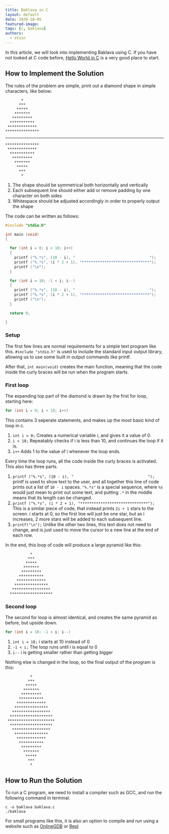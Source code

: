 ```yaml
---
title: Baklava in C
layout: default
date: 2020-10-05
featured-image:
tags: [c, baklava]
authors:
  - stuin
---
```


In this article, we will look into implementing Baklava using C. If you have not looked at C code before, [Hello World in C][1] is a very good place to start.

## How to Implement the Solution
The rules of the problem are simple, print out a diamond shape in simple characters, like below:

           *
          ***
         *****
        *******
       *********
      ***********
     *************
    ***************
   *****************
    ***************
     *************
      ***********
       *********
        *******
         *****
          ***
           *

1.  The shape should be symmetrical both horizontally and vertically
2.  Each subsequent line should either add or remove padding by one character on both sides
3.  Whitespace should be adjusted accordingly in order to properly output the shape

The code can be written as follows:
```c
#include "stdio.h"

int main (void)
{

  for (int i = 0; i < 10; i++)
  {
    printf ("%.*s", (10 - i), "                                 ");
    printf ("%.*s", (i * 2 + 1), "******************************");
    printf ("\n");
  }

  for (int i = 10; -1 < i; i--)
  {
    printf ("%.*s", (10 - i), "                                 ");
    printf ("%.*s", (i * 2 + 1), "******************************");
    printf ("\n");
  }

  return 0;

}
```

### Setup
The first few lines are normal requirements for a simple text program like this.
`#include "stdio.h"` is used to include the standard input output library, allowing us to use some built in output commands like printf.

After that, `int main(void)` creates the main function, meaning that the code inside the curly braces will be run when the program starts.

### First loop
The expanding top part of the diamond is drawn by the first for loop, starting here:
```c
for (int i = 0; i < 10; i++)
```
This contains 3 seperate statements, and makes up the most basic kind of loop in c.
1. `int i = 0;` Creates a numerical variable i, and gives it a value of 0.
2. `i < 10;` Repeatably checks if i is less than 10, and continues the loop if it is.
3. `i++` Adds 1 to the value of i whenever the loop ends.

Every time the loop runs, all the code inside the curly braces is activated. This also has three parts.
1. `printf ("%.*s", (10 - i), "                                 ");`
	printf is used to show text to the user, and all together this line of code prints out a list of `10 - i` spaces. `"%.*s"` is a special sequence, where `%s` would just mean to print out some text, and putting `.*` in the middle means that its length can be changed.
2. `printf ("%.*s", (i * 2 + 1), "******************************");`
	This is a similar piece of code, that instead prints `2i + 1` stars to the screen. i starts at 0, so the first line will just be one star, but as i increases, 2 more stars will be added to each subsequent line.
3. `printf("\n");`
	Unlike the other two lines, this text does not need to change, and is just used to move the cursor to a new line at the end of each row.

In the end, this loop of code will produce a large pyramid like this:

               *
              ***
             *****
            *******
           *********
          ***********
         *************
        ***************
       *****************
      *******************

### Second loop
The second for loop is almost identical, and creates the same pyramid as before, but upside down.
```c
for (int i = 10; -1 < i; i--)
```
1. `int i = 10;` i starts at 10 instead of 0
2. `-1 < i;` The loop runs until i is equal to 0
3. `i--` i is getting smaller rather than getting bigger

Nothing else is changed in the loop, so the final output of the program is this:

               *
              ***
             *****
            *******
           *********
          ***********
         *************
        ***************
       *****************
      *******************
     *********************
      *******************
       *****************
        ***************
         *************
          ***********
           *********
            *******
             *****
              ***
               *

## How to Run the Solution
To run a C program, we need to install a compiler such as GCC, and run the following command in terminal.
```console
c -o baklava baklava.c
./baklava
```
For small programs like this, it is also an option to compile and run using a website such as [OnlineGDB][2] or [Repl][3]

[1]: https://sample-programs.therenegadecoder.com/projects/hello-world/c/
[2]: https://www.onlinegdb.com/online_c_compiler
[3]: https://repl.it/languages/C